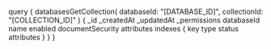 query {
    databasesGetCollection(
        databaseId: "[DATABASE_ID]",
        collectionId: "[COLLECTION_ID]"
    ) {
        _id
        _createdAt
        _updatedAt
        _permissions
        databaseId
        name
        enabled
        documentSecurity
        attributes
        indexes {
            key
            type
            status
            attributes
        }
    }
}
